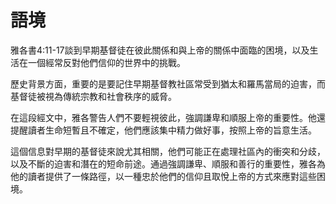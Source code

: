 # 語境

雅各書4:11-17談到早期基督徒在彼此關係和與上帝的關係中面臨的困境，以及生活在一個經常反對他們信仰的世界中的挑戰。

歷史背景方面，重要的是要記住早期基督教社區常受到猶太和羅馬當局的迫害，而基督徒被視為傳統宗教和社會秩序的威脅。

在這段經文中，雅各警告人們不要輕視彼此，強調謙卑和順服上帝的重要性。他還提醒讀者生命短暫且不確定，他們應該集中精力做好事，按照上帝的旨意生活。

這個信息對早期的基督徒來說尤其相關，他們可能正在處理社區內的衝突和分歧，以及不斷的迫害和潛在的短命前途。通過強調謙卑、順服和善行的重要性，雅各為他的讀者提供了一條路徑，以一種忠於他們的信仰且取悅上帝的方式來應對這些困境。